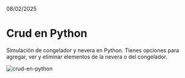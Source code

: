08/02/2025

# Crud en Python
Simulación de congelador y nevera en Python. Tienes opciones para agregar, ver y eliminar elementos de la nevera o del congelador.

![crud-en-python](https://github.com/user-attachments/assets/00361476-4da3-4eff-804c-21b59ec89623)
